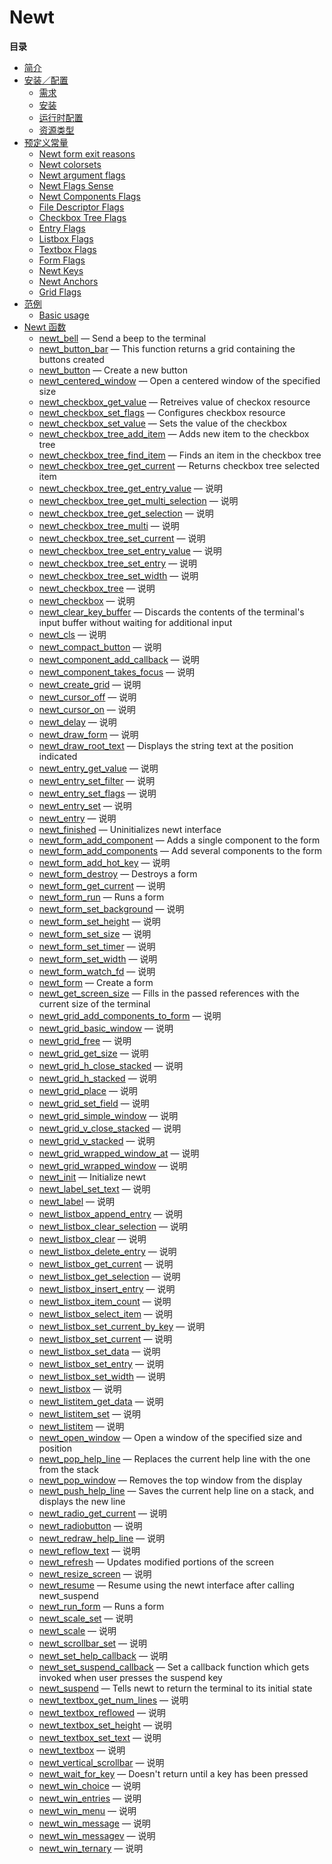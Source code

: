 Newt
====

**目录**

-   [简介](/intro/newt.html)
-   [安装／配置](/newt/setup.html)
    -   [需求](/newt/setup.html#需求)
    -   [安装](/newt/setup.html#安装)
    -   [运行时配置](/newt/setup.html#运行时配置)
    -   [资源类型](/newt/setup.html#资源类型)
-   [预定义常量](/newt/constants.html)
    -   [Newt form exit
        reasons](/newt/constants.html#Newt%20form%20exit%20reasons)
    -   [Newt colorsets](/newt/constants.html#Newt%20colorsets)
    -   [Newt argument
        flags](/newt/constants.html#Newt%20argument%20flags)
    -   [Newt Flags Sense](/newt/constants.html#Newt%20Flags%20Sense)
    -   [Newt Components
        Flags](/newt/constants.html#Newt%20Components%20Flags)
    -   [File Descriptor
        Flags](/newt/constants.html#File%20Descriptor%20Flags)
    -   [Checkbox Tree
        Flags](/newt/constants.html#Checkbox%20Tree%20Flags)
    -   [Entry Flags](/newt/constants.html#Entry%20Flags)
    -   [Listbox Flags](/newt/constants.html#Listbox%20Flags)
    -   [Textbox Flags](/newt/constants.html#Textbox%20Flags)
    -   [Form Flags](/newt/constants.html#Form%20Flags)
    -   [Newt Keys](/newt/constants.html#Newt%20Keys)
    -   [Newt Anchors](/newt/constants.html#Newt%20Anchors)
    -   [Grid Flags](/newt/constants.html#Grid%20Flags)
-   [范例](/newt/examples.html)
    -   [Basic usage](/newt/examples.html#Basic%20usage)
-   [Newt 函数](/ref/newt.html)
    -   [newt\_bell](/ref/newt.html#newt_bell) — Send a beep to the
        terminal
    -   [newt\_button\_bar](/ref/newt.html#newt_button_bar) — This
        function returns a grid containing the buttons created
    -   [newt\_button](/ref/newt.html#newt_button) — Create a new button
    -   [newt\_centered\_window](/ref/newt.html#newt_centered_window) —
        Open a centered window of the specified size
    -   [newt\_checkbox\_get\_value](/ref/newt.html#newt_checkbox_get_value)
        — Retreives value of checkox resource
    -   [newt\_checkbox\_set\_flags](/ref/newt.html#newt_checkbox_set_flags)
        — Configures checkbox resource
    -   [newt\_checkbox\_set\_value](/ref/newt.html#newt_checkbox_set_value)
        — Sets the value of the checkbox
    -   [newt\_checkbox\_tree\_add\_item](/ref/newt.html#newt_checkbox_tree_add_item)
        — Adds new item to the checkbox tree
    -   [newt\_checkbox\_tree\_find\_item](/ref/newt.html#newt_checkbox_tree_find_item)
        — Finds an item in the checkbox tree
    -   [newt\_checkbox\_tree\_get\_current](/ref/newt.html#newt_checkbox_tree_get_current)
        — Returns checkbox tree selected item
    -   [newt\_checkbox\_tree\_get\_entry\_value](/ref/newt.html#newt_checkbox_tree_get_entry_value)
        — 说明
    -   [newt\_checkbox\_tree\_get\_multi\_selection](/ref/newt.html#newt_checkbox_tree_get_multi_selection)
        — 说明
    -   [newt\_checkbox\_tree\_get\_selection](/ref/newt.html#newt_checkbox_tree_get_selection)
        — 说明
    -   [newt\_checkbox\_tree\_multi](/ref/newt.html#newt_checkbox_tree_multi)
        — 说明
    -   [newt\_checkbox\_tree\_set\_current](/ref/newt.html#newt_checkbox_tree_set_current)
        — 说明
    -   [newt\_checkbox\_tree\_set\_entry\_value](/ref/newt.html#newt_checkbox_tree_set_entry_value)
        — 说明
    -   [newt\_checkbox\_tree\_set\_entry](/ref/newt.html#newt_checkbox_tree_set_entry)
        — 说明
    -   [newt\_checkbox\_tree\_set\_width](/ref/newt.html#newt_checkbox_tree_set_width)
        — 说明
    -   [newt\_checkbox\_tree](/ref/newt.html#newt_checkbox_tree) — 说明
    -   [newt\_checkbox](/ref/newt.html#newt_checkbox) — 说明
    -   [newt\_clear\_key\_buffer](/ref/newt.html#newt_clear_key_buffer)
        — Discards the contents of the terminal's input buffer without
        waiting for additional input
    -   [newt\_cls](/ref/newt.html#newt_cls) — 说明
    -   [newt\_compact\_button](/ref/newt.html#newt_compact_button) —
        说明
    -   [newt\_component\_add\_callback](/ref/newt.html#newt_component_add_callback)
        — 说明
    -   [newt\_component\_takes\_focus](/ref/newt.html#newt_component_takes_focus)
        — 说明
    -   [newt\_create\_grid](/ref/newt.html#newt_create_grid) — 说明
    -   [newt\_cursor\_off](/ref/newt.html#newt_cursor_off) — 说明
    -   [newt\_cursor\_on](/ref/newt.html#newt_cursor_on) — 说明
    -   [newt\_delay](/ref/newt.html#newt_delay) — 说明
    -   [newt\_draw\_form](/ref/newt.html#newt_draw_form) — 说明
    -   [newt\_draw\_root\_text](/ref/newt.html#newt_draw_root_text) —
        Displays the string text at the position indicated
    -   [newt\_entry\_get\_value](/ref/newt.html#newt_entry_get_value) —
        说明
    -   [newt\_entry\_set\_filter](/ref/newt.html#newt_entry_set_filter)
        — 说明
    -   [newt\_entry\_set\_flags](/ref/newt.html#newt_entry_set_flags) —
        说明
    -   [newt\_entry\_set](/ref/newt.html#newt_entry_set) — 说明
    -   [newt\_entry](/ref/newt.html#newt_entry) — 说明
    -   [newt\_finished](/ref/newt.html#newt_finished) — Uninitializes
        newt interface
    -   [newt\_form\_add\_component](/ref/newt.html#newt_form_add_component)
        — Adds a single component to the form
    -   [newt\_form\_add\_components](/ref/newt.html#newt_form_add_components)
        — Add several components to the form
    -   [newt\_form\_add\_hot\_key](/ref/newt.html#newt_form_add_hot_key)
        — 说明
    -   [newt\_form\_destroy](/ref/newt.html#newt_form_destroy) —
        Destroys a form
    -   [newt\_form\_get\_current](/ref/newt.html#newt_form_get_current)
        — 说明
    -   [newt\_form\_run](/ref/newt.html#newt_form_run) — Runs a form
    -   [newt\_form\_set\_background](/ref/newt.html#newt_form_set_background)
        — 说明
    -   [newt\_form\_set\_height](/ref/newt.html#newt_form_set_height) —
        说明
    -   [newt\_form\_set\_size](/ref/newt.html#newt_form_set_size) —
        说明
    -   [newt\_form\_set\_timer](/ref/newt.html#newt_form_set_timer) —
        说明
    -   [newt\_form\_set\_width](/ref/newt.html#newt_form_set_width) —
        说明
    -   [newt\_form\_watch\_fd](/ref/newt.html#newt_form_watch_fd) —
        说明
    -   [newt\_form](/ref/newt.html#newt_form) — Create a form
    -   [newt\_get\_screen\_size](/ref/newt.html#newt_get_screen_size) —
        Fills in the passed references with the current size of the
        terminal
    -   [newt\_grid\_add\_components\_to\_form](/ref/newt.html#newt_grid_add_components_to_form)
        — 说明
    -   [newt\_grid\_basic\_window](/ref/newt.html#newt_grid_basic_window)
        — 说明
    -   [newt\_grid\_free](/ref/newt.html#newt_grid_free) — 说明
    -   [newt\_grid\_get\_size](/ref/newt.html#newt_grid_get_size) —
        说明
    -   [newt\_grid\_h\_close\_stacked](/ref/newt.html#newt_grid_h_close_stacked)
        — 说明
    -   [newt\_grid\_h\_stacked](/ref/newt.html#newt_grid_h_stacked) —
        说明
    -   [newt\_grid\_place](/ref/newt.html#newt_grid_place) — 说明
    -   [newt\_grid\_set\_field](/ref/newt.html#newt_grid_set_field) —
        说明
    -   [newt\_grid\_simple\_window](/ref/newt.html#newt_grid_simple_window)
        — 说明
    -   [newt\_grid\_v\_close\_stacked](/ref/newt.html#newt_grid_v_close_stacked)
        — 说明
    -   [newt\_grid\_v\_stacked](/ref/newt.html#newt_grid_v_stacked) —
        说明
    -   [newt\_grid\_wrapped\_window\_at](/ref/newt.html#newt_grid_wrapped_window_at)
        — 说明
    -   [newt\_grid\_wrapped\_window](/ref/newt.html#newt_grid_wrapped_window)
        — 说明
    -   [newt\_init](/ref/newt.html#newt_init) — Initialize newt
    -   [newt\_label\_set\_text](/ref/newt.html#newt_label_set_text) —
        说明
    -   [newt\_label](/ref/newt.html#newt_label) — 说明
    -   [newt\_listbox\_append\_entry](/ref/newt.html#newt_listbox_append_entry)
        — 说明
    -   [newt\_listbox\_clear\_selection](/ref/newt.html#newt_listbox_clear_selection)
        — 说明
    -   [newt\_listbox\_clear](/ref/newt.html#newt_listbox_clear) — 说明
    -   [newt\_listbox\_delete\_entry](/ref/newt.html#newt_listbox_delete_entry)
        — 说明
    -   [newt\_listbox\_get\_current](/ref/newt.html#newt_listbox_get_current)
        — 说明
    -   [newt\_listbox\_get\_selection](/ref/newt.html#newt_listbox_get_selection)
        — 说明
    -   [newt\_listbox\_insert\_entry](/ref/newt.html#newt_listbox_insert_entry)
        — 说明
    -   [newt\_listbox\_item\_count](/ref/newt.html#newt_listbox_item_count)
        — 说明
    -   [newt\_listbox\_select\_item](/ref/newt.html#newt_listbox_select_item)
        — 说明
    -   [newt\_listbox\_set\_current\_by\_key](/ref/newt.html#newt_listbox_set_current_by_key)
        — 说明
    -   [newt\_listbox\_set\_current](/ref/newt.html#newt_listbox_set_current)
        — 说明
    -   [newt\_listbox\_set\_data](/ref/newt.html#newt_listbox_set_data)
        — 说明
    -   [newt\_listbox\_set\_entry](/ref/newt.html#newt_listbox_set_entry)
        — 说明
    -   [newt\_listbox\_set\_width](/ref/newt.html#newt_listbox_set_width)
        — 说明
    -   [newt\_listbox](/ref/newt.html#newt_listbox) — 说明
    -   [newt\_listitem\_get\_data](/ref/newt.html#newt_listitem_get_data)
        — 说明
    -   [newt\_listitem\_set](/ref/newt.html#newt_listitem_set) — 说明
    -   [newt\_listitem](/ref/newt.html#newt_listitem) — 说明
    -   [newt\_open\_window](/ref/newt.html#newt_open_window) — Open a
        window of the specified size and position
    -   [newt\_pop\_help\_line](/ref/newt.html#newt_pop_help_line) —
        Replaces the current help line with the one from the stack
    -   [newt\_pop\_window](/ref/newt.html#newt_pop_window) — Removes
        the top window from the display
    -   [newt\_push\_help\_line](/ref/newt.html#newt_push_help_line) —
        Saves the current help line on a stack, and displays the new
        line
    -   [newt\_radio\_get\_current](/ref/newt.html#newt_radio_get_current)
        — 说明
    -   [newt\_radiobutton](/ref/newt.html#newt_radiobutton) — 说明
    -   [newt\_redraw\_help\_line](/ref/newt.html#newt_redraw_help_line)
        — 说明
    -   [newt\_reflow\_text](/ref/newt.html#newt_reflow_text) — 说明
    -   [newt\_refresh](/ref/newt.html#newt_refresh) — Updates modified
        portions of the screen
    -   [newt\_resize\_screen](/ref/newt.html#newt_resize_screen) — 说明
    -   [newt\_resume](/ref/newt.html#newt_resume) — Resume using the
        newt interface after calling newt\_suspend
    -   [newt\_run\_form](/ref/newt.html#newt_run_form) — Runs a form
    -   [newt\_scale\_set](/ref/newt.html#newt_scale_set) — 说明
    -   [newt\_scale](/ref/newt.html#newt_scale) — 说明
    -   [newt\_scrollbar\_set](/ref/newt.html#newt_scrollbar_set) — 说明
    -   [newt\_set\_help\_callback](/ref/newt.html#newt_set_help_callback)
        — 说明
    -   [newt\_set\_suspend\_callback](/ref/newt.html#newt_set_suspend_callback)
        — Set a callback function which gets invoked when user presses
        the suspend key
    -   [newt\_suspend](/ref/newt.html#newt_suspend) — Tells newt to
        return the terminal to its initial state
    -   [newt\_textbox\_get\_num\_lines](/ref/newt.html#newt_textbox_get_num_lines)
        — 说明
    -   [newt\_textbox\_reflowed](/ref/newt.html#newt_textbox_reflowed)
        — 说明
    -   [newt\_textbox\_set\_height](/ref/newt.html#newt_textbox_set_height)
        — 说明
    -   [newt\_textbox\_set\_text](/ref/newt.html#newt_textbox_set_text)
        — 说明
    -   [newt\_textbox](/ref/newt.html#newt_textbox) — 说明
    -   [newt\_vertical\_scrollbar](/ref/newt.html#newt_vertical_scrollbar)
        — 说明
    -   [newt\_wait\_for\_key](/ref/newt.html#newt_wait_for_key) —
        Doesn't return until a key has been pressed
    -   [newt\_win\_choice](/ref/newt.html#newt_win_choice) — 说明
    -   [newt\_win\_entries](/ref/newt.html#newt_win_entries) — 说明
    -   [newt\_win\_menu](/ref/newt.html#newt_win_menu) — 说明
    -   [newt\_win\_message](/ref/newt.html#newt_win_message) — 说明
    -   [newt\_win\_messagev](/ref/newt.html#newt_win_messagev) — 说明
    -   [newt\_win\_ternary](/ref/newt.html#newt_win_ternary) — 说明

